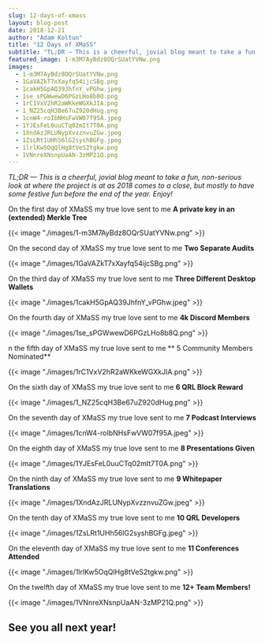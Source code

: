 ```yaml
---
slug: 12-days-of-xmass
layout: blog-post
date: 2018-12-21
author: "Adam Koltun"
title: "12 Days of XMaSS"
subtitle: "TL;DR — This is a cheerful, jovial blog meant to take a fun, non-serious look at where the project is at as 2018 comes to a close, but mostly to have some festive fun before the end of the year. Enjoy!"
featured_image: 1-m3M7AyBdz8OQrSUatYVNw.png
images:
  - 1-m3M7AyBdz8OQrSUatYVNw.png
  - 1GaVAZkT7xXayfq54ijcSBg.png
  - 1cakH5GpAQ39JhfnY_vPGhw.jpeg
  - 1se_sPGWwewD6PGzLHo8b8Q.png
  - 1rC1VxV2hR2aWKkeWGXkJIA.png
  - 1_NZ25cqH3Be67uZ920dHug.png
  - 1cnW4-roIbNHsFwVW07f95A.jpeg
  - 1YJEsFeL0uuCTq02mIt7T0A.png
  - 1XndAzJRLUNypXvzznvuZGw.jpeg
  - 1ZsLRt1UHh56lG2syshBGFg.jpeg
  - 1lrlKw5OqQlHg8tVeS2tgkw.png
  - 1VNnreXNsnpUaAN-3zMP21Q.png
---
```


*TL;DR — This is a cheerful, jovial blog meant to take a fun, non-serious look at where the project is at as 2018 comes to a close, but mostly to have some festive fun before the end of the year. Enjoy!*

On the first day of XMaSS my true love sent to me
**A private key in an (extended) Merkle Tree**

{{< image "./images/1-m3M7AyBdz8OQrSUatYVNw.png" >}}

On the second day of XMaSS my true love sent to me
**Two Separate Audits**

{{< image "./images/1GaVAZkT7xXayfq54ijcSBg.png" >}}

On the third day of XMaSS my true love sent to me
**Three Different Desktop Wallets**

{{< image "./images/1cakH5GpAQ39JhfnY_vPGhw.jpeg" >}}

On the fourth day of XMaSS my true love sent to me 
**4k Discord Members**

{{< image "./images/1se_sPGWwewD6PGzLHo8b8Q.png" >}}

n the fifth day of XMaSS my true love sent to me
** 5 Community Members Nominated**

{{< image "./images/1rC1VxV2hR2aWKkeWGXkJIA.png" >}}

On the sixth day of XMaSS my true love sent to me 
**6 QRL Block Reward**

{{< image "./images/1_NZ25cqH3Be67uZ920dHug.png" >}}

On the seventh day of XMaSS my true love sent to me
**7 Podcast Interviews**

{{< image "./images/1cnW4-roIbNHsFwVW07f95A.jpeg" >}}

On the eighth day of XMaSS my true love sent to me
**8 Presentations Given**

{{< image "./images/1YJEsFeL0uuCTq02mIt7T0A.png" >}}

On the ninth day of XMaSS my true love sent to me
**9 Whitepaper Translations**

{{< image "./images/1XndAzJRLUNypXvzznvuZGw.jpeg" >}}

On the tenth day of XMaSS my true love sent to me
**10 QRL Developers**

{{< image "./images/1ZsLRt1UHh56lG2syshBGFg.jpeg" >}}

On the eleventh day of XMaSS my true love sent to me
**11 Conferences Attended**

{{< image "./images/1lrlKw5OqQlHg8tVeS2tgkw.png" >}}

On the twelfth day of XMaSS my true love sent to me
**12+ Team Members!**

{{< image "./images/1VNnreXNsnpUaAN-3zMP21Q.png" >}}

## See you all next year!